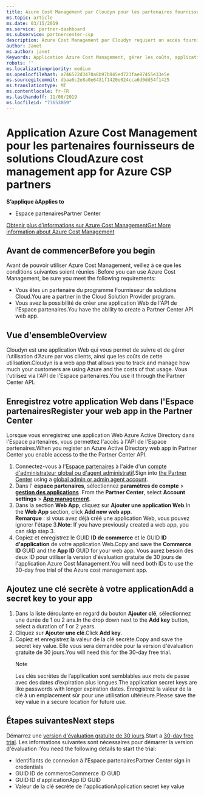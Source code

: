 ```yaml
---
title: Azure Cost Management par Cloudyn pour les partenaires fournisseurs de solutions Cloud | Espace partenaires
ms.topic: article
ms.date: 03/15/2019
ms.service: partner-dashboard
ms.subservice: partnercenter-csp
description: Azure Cost Management par Cloudyn requiert un accès fourni à l'API de l'Espace partenaires.
author: Janet
ms.author: janet
Keywords: Application Azure Cost Management, gérer les coûts, applications Web
robots: ''
ms.localizationpriority: medium
ms.openlocfilehash: a746522d3470a8b97b845ed723fae87455e33e5e
ms.sourcegitcommit: dbaa6c2e8a0e6431f1420e024cca6d0dd54f1425
ms.translationtype: MT
ms.contentlocale: fr-FR
ms.lasthandoff: 11/06/2019
ms.locfileid: "73653869"
---
```

# <a name="azure-cost-management-app-for-azure-csp-partners"></a><span data-ttu-id="542e1-104">Application Azure Cost Management pour les partenaires fournisseurs de solutions Cloud</span><span class="sxs-lookup"><span data-stu-id="542e1-104">Azure cost management app for Azure CSP partners</span></span>  

<span data-ttu-id="542e1-105">**S’applique à**</span><span class="sxs-lookup"><span data-stu-id="542e1-105">**Applies to**</span></span>

-  <span data-ttu-id="542e1-106">Espace partenaires</span><span class="sxs-lookup"><span data-stu-id="542e1-106">Partner Center</span></span>

[<span data-ttu-id="542e1-107">Obtenir plus d’informations sur Azure Cost Management</span><span class="sxs-lookup"><span data-stu-id="542e1-107">Get More information about Azure Cost Management</span></span>](https://go.microsoft.com/fwlink/p/?linkid=857893)

## <a name="before-you-begin"></a><span data-ttu-id="542e1-108">Avant de commencer</span><span class="sxs-lookup"><span data-stu-id="542e1-108">Before you begin</span></span>
<span data-ttu-id="542e1-109">Avant de pouvoir utiliser Azure Cost Management, veillez à ce que les conditions suivantes soient réunies :</span><span class="sxs-lookup"><span data-stu-id="542e1-109">Before you can use Azure Cost Management, be sure you meet the following requirements:</span></span>

- <span data-ttu-id="542e1-110">Vous êtes un partenaire du programme Fournisseur de solutions Cloud.</span><span class="sxs-lookup"><span data-stu-id="542e1-110">You are a partner in the Cloud Solution Provider program.</span></span>
- <span data-ttu-id="542e1-111">Vous avez la possibilité de créer une application Web de l'API de l'Espace partenaires.</span><span class="sxs-lookup"><span data-stu-id="542e1-111">You have the ability to create a Partner Center API web app.</span></span>

## <a name="overview"></a><span data-ttu-id="542e1-112">Vue d'ensemble</span><span class="sxs-lookup"><span data-stu-id="542e1-112">Overview</span></span>

<span data-ttu-id="542e1-113">Cloudyn est une application Web qui vous permet de suivre et de gérer l’utilisation d’Azure par vos clients, ainsi que les coûts de cette utilisation.</span><span class="sxs-lookup"><span data-stu-id="542e1-113">Cloudyn is a web app that allows you to track and manage how much your customers are using Azure and the costs of that usage.</span></span> <span data-ttu-id="542e1-114">Vous l'utilisez via l'API de l'Espace partenaires.</span><span class="sxs-lookup"><span data-stu-id="542e1-114">You use it through the Partner Center API.</span></span>

## <a name="register-your-web-app-in-the-partner-center"></a><span data-ttu-id="542e1-115">Enregistrez votre application Web dans l'Espace partenaires</span><span class="sxs-lookup"><span data-stu-id="542e1-115">Register your web app in the Partner Center</span></span>
<span data-ttu-id="542e1-116">Lorsque vous enregistrez une application Web Azure Active Directory dans l'Espace partenaires, vous permettez l'accès à l'API de l'Espace partenaires.</span><span class="sxs-lookup"><span data-stu-id="542e1-116">When you register an Azure Active Directory web app in Partner Center you enable access to the the Partner Center API.</span></span> 
1.  <span data-ttu-id="542e1-117">Connectez-vous à l'[Espace partenaires](https://partnercenter.microsoft.com/pcv/dashboard/overview) à l'aide d'un [compte d'administrateur global ou d'agent administratif](create-user-accounts-and-set-permissions.md).</span><span class="sxs-lookup"><span data-stu-id="542e1-117">Sign into [the Partner Center](https://partnercenter.microsoft.com/pcv/dashboard/overview) using a [global admin or admin agent account](create-user-accounts-and-set-permissions.md).</span></span>
2.  <span data-ttu-id="542e1-118">Dans l' **espace partenaires**, sélectionnez **paramètres de compte** &gt; **[gestion des applications](https://partnercenter.microsoft.com/pcv/apiintegration/appmanagement)** .</span><span class="sxs-lookup"><span data-stu-id="542e1-118">From the **Partner Center**, select **Account settings** &gt; **[App management](https://partnercenter.microsoft.com/pcv/apiintegration/appmanagement)**.</span></span>
3.  <span data-ttu-id="542e1-119">Dans la section **Web App**, cliquez sur **Ajouter une application Web**.</span><span class="sxs-lookup"><span data-stu-id="542e1-119">In the **Web App** section, click **Add new web app**.</span></span>
<br> <span data-ttu-id="542e1-120">**Remarque** : si vous avez déjà créé une application Web, vous pouvez ignorer l'étape 3.</span><span class="sxs-lookup"><span data-stu-id="542e1-120">**Note**: If you have previously created a web app, you can skip step 3.</span></span>
4.  <span data-ttu-id="542e1-121">Copiez et enregistrez le GUID **ID de commerce** et le GUID **ID d'application** de votre application Web.</span><span class="sxs-lookup"><span data-stu-id="542e1-121">Copy and save the **Commerce ID** GUID and the **App ID** GUID for your web app.</span></span> <span data-ttu-id="542e1-122">Vous aurez besoin des deux ID pour utiliser la version d'évaluation gratuite de 30 jours de l'application Azure Cost Management.</span><span class="sxs-lookup"><span data-stu-id="542e1-122">You will need both IDs to use the 30-day free trial of the Azure cost management app.</span></span>

## <a name="add-a-secret-key-to-your-app"></a><span data-ttu-id="542e1-123">Ajoutez une clé secrète à votre application</span><span class="sxs-lookup"><span data-stu-id="542e1-123">Add a secret key to your app</span></span>
1. <span data-ttu-id="542e1-124">Dans la liste déroulante en regard du bouton **Ajouter clé**, sélectionnez une durée de 1 ou 2 ans.</span><span class="sxs-lookup"><span data-stu-id="542e1-124">In the drop down next to the **Add key** button, select a duration of 1 or 2 years.</span></span>
2. <span data-ttu-id="542e1-125">Cliquez sur **Ajouter une clé**.</span><span class="sxs-lookup"><span data-stu-id="542e1-125">Click **Add key**.</span></span> 
3. <span data-ttu-id="542e1-126">Copiez et enregistrez la valeur de la clé secrète.</span><span class="sxs-lookup"><span data-stu-id="542e1-126">Copy and save the secret key value.</span></span> <span data-ttu-id="542e1-127">Elle vous sera demandée pour la version d'évaluation gratuite de 30 jours.</span><span class="sxs-lookup"><span data-stu-id="542e1-127">You will need this for the 30-day free trial.</span></span><br>
   > [!NOTE]  
   > <span data-ttu-id="542e1-128">Les clés secrètes de l’application sont semblables aux mots de passe avec des dates d’expiration plus longues.</span><span class="sxs-lookup"><span data-stu-id="542e1-128">The application secret keys are like passwords with longer expiration dates.</span></span> <span data-ttu-id="542e1-129">Enregistrez la valeur de la clé à un emplacement sûr pour une utilisation ultérieure.</span><span class="sxs-lookup"><span data-stu-id="542e1-129">Please save the key value in a secure location for future use.</span></span>

## <a name="next-steps"></a><span data-ttu-id="542e1-130">Étapes suivantes</span><span class="sxs-lookup"><span data-stu-id="542e1-130">Next steps</span></span>
<span data-ttu-id="542e1-131">Démarrez une [version d'évaluation gratuite de 30 jours](https://go.microsoft.com/fwlink/?linkid=857895).</span><span class="sxs-lookup"><span data-stu-id="542e1-131">Start a [30-day free trial](https://go.microsoft.com/fwlink/?linkid=857895).</span></span>
<span data-ttu-id="542e1-132">Les informations suivantes sont nécessaires pour démarrer la version d'évaluation :</span><span class="sxs-lookup"><span data-stu-id="542e1-132">You need the following details to start the trial:</span></span>
- <span data-ttu-id="542e1-133">Identifiants de connexion à l'Espace partenaires</span><span class="sxs-lookup"><span data-stu-id="542e1-133">Partner Center sign in credentials</span></span>
- <span data-ttu-id="542e1-134">GUID ID de commerce</span><span class="sxs-lookup"><span data-stu-id="542e1-134">Commerce ID GUID</span></span>
- <span data-ttu-id="542e1-135">GUID ID d'application</span><span class="sxs-lookup"><span data-stu-id="542e1-135">App ID GUID</span></span>
- <span data-ttu-id="542e1-136">Valeur de la clé secrète de l'application</span><span class="sxs-lookup"><span data-stu-id="542e1-136">Application secret key value</span></span>
